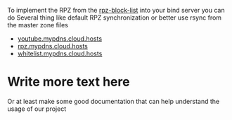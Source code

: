 To implement the RPZ from the [rpz-block-list](https://github.com/spirillen/rpz-block-list) into your bind server you can do Several thing like default RPZ synchronization or better use rsync from the master zone files

* [youtube.mypdns.cloud.hosts](https://raw.githubusercontent.com/spirillen/rpz-block-list/master/youtube.mypdns.cloud.hosts)
* [rpz.mypdns.cloud.hosts](https://raw.githubusercontent.com/spirillen/rpz-block-list/master/rpz.mypdns.cloud.hosts)
* [whitelist.mypdns.cloud.hosts](https://raw.githubusercontent.com/spirillen/rpz-block-list/master/whitelist.mypdns.cloud.hosts)


Write more text here
====================
Or at least make some good documentation that can help understand the usage of our project
